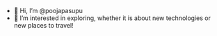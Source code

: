 - 👋 Hi, I’m @poojapasupu
- 👀 I’m interested in exploring, whether it is about new technologies or new places to travel!

<!---
poojapasupu/poojapasupu is a ✨ special ✨ repository because its `README.md` (this file) appears on your GitHub profile.
You can click the Preview link to take a look at your changes.
--->
